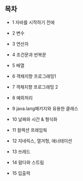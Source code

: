 ## 목차

* 1 자바를 시작하기 전에

* 2 변수

* 3 연산자

* 4 조건문과 반복문

* 5 배열

* 6 객채지향 프로그래밍1

* 7 객채지향 프로그래밍 2

* 8 예외처리

* 9 java.lang패키지와 유용한 클래스

* 10 날짜와 시간 & 형식화

* 11 컬렉션 프레임웍

* 12 지네릭스, 열겨헝, 애너테이션

* 13 쓰레드

* 14 람다와 스트림

* 15 입출력
